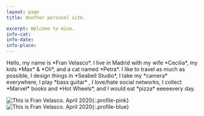 ```yaml
---
layout: page
title: Another personal site.

excerpt: Welcome to mine.
info-cat:
info-date: 
info-place: 
---
```


<span class="big-text">
Hello, my name is *Fran Velasco*. I live in Madrid with my wife *Cecilia*, my kids *Max* & *Oli*, and a cat named *Petra*. I like to travel as much as possible, I design things in *Seabell Studio*, I take my *camera* everywhere, I play *bass guitar* , I love/hate social networks, I collect *Marvel* books and *Hot Wheels*, and I would eat *pizza* eeeeevery day.
</span>

<br>

![This is Fran Velasco. April 2020](../assets/imgs/fran-profile-pink.jpg){:.profile-pink}
![This is Fran Velasco. April 2020](../assets/imgs/fran-profile-blue.jpg){:.profile-blue}
